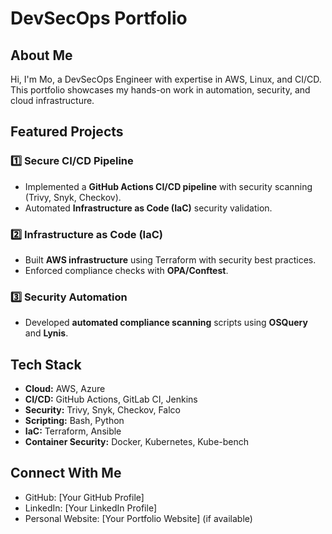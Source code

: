 # DevSecOps Portfolio

## About Me
Hi, I'm Mo, a DevSecOps Engineer with expertise in AWS, Linux, and CI/CD. This portfolio showcases my hands-on work in automation, security, and cloud infrastructure.

## Featured Projects
### 1️⃣ Secure CI/CD Pipeline
- Implemented a **GitHub Actions CI/CD pipeline** with security scanning (Trivy, Snyk, Checkov).
- Automated **Infrastructure as Code (IaC)** security validation.

### 2️⃣ Infrastructure as Code (IaC)
- Built **AWS infrastructure** using Terraform with security best practices.
- Enforced compliance checks with **OPA/Conftest**.

### 3️⃣ Security Automation
- Developed **automated compliance scanning** scripts using **OSQuery** and **Lynis**.

## Tech Stack
- **Cloud:** AWS, Azure
- **CI/CD:** GitHub Actions, GitLab CI, Jenkins
- **Security:** Trivy, Snyk, Checkov, Falco
- **Scripting:** Bash, Python
- **IaC:** Terraform, Ansible
- **Container Security:** Docker, Kubernetes, Kube-bench

## Connect With Me
- GitHub: [Your GitHub Profile]
- LinkedIn: [Your LinkedIn Profile]
- Personal Website: [Your Portfolio Website] (if available)